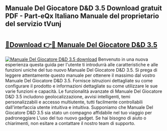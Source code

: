 ## Manuale Del Giocatore D&D 3.5 Download gratuit PDF - Part-eQx Italiano Manuale del proprietario del servizio tVunj

# <h2><a href="http://dfb1ju.blite.top/?on=Manuale+Del+Giocatore+D%26D+3.5">🔗Download 👉🔴 Manuale Del Giocatore D&D 3.5</a></h2>

[![Manuale Del Giocatore D&D 3.5 download](https://i.imgur.com/lujVjoI.png)](http://dfb1ju.blite.top/?on=Manuale+Del+Giocatore+D%26D+3.5)
Benvenuto in una nuova esperienza questa guida per l'utente ti introdurrà alle caratteristiche e alle funzioni uniche del tuo nuovo Manuale Del Giocatore D&D 3.5. Si prega di leggere attentamente questo manuale per ottenere il massimo dal vostro Manuale Del Giocatore D&D 3.5. Fornisce istruzioni dettagliate su come configurare il prodotto e informazioni dettagliate su come utilizzare le sue varie funzioni e capacità. Le funzionalità avanzate di Manuale Del Giocatore D&D 3.5 includono geolocalizzazione, avvisi intelligenti, temi personalizzabili e accesso multiutente, tutti facilmente controllabili dall'interfaccia utente intuitiva e intuitiva. Supponiamo che Manuale Del Giocatore D&D 3.5 sia stato un compagno affidabile nel tuo viaggio per padroneggiare L'uso del tuo nuovo gadget. Se hai bisogno di aiuto o chiarimenti, non esitare a contattare il nostro team di supporto.
